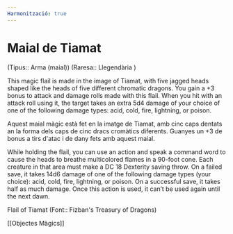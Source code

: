 ```yaml
---
Harmonització: true
---
```

# Maial de Tiamat

(Tipus:: Arma (maial)) (Raresa:: Llegendària )

This magic flail is made in the image of Tiamat, with five jagged heads shaped like the heads of five different chromatic dragons. You gain a +3 bonus to attack and damage rolls made with this flail. When you hit with an attack roll using it, the target takes an extra 5d4 damage of your choice of one of the following damage types: acid, cold, fire, lightning, or poison.

Aquest maial màgic està fet en la imatge de Tiamat, amb cinc caps dentats an la forma dels caps de cinc dracs cromàtics diferents. Guanyes un +3 de bonus a tirs d'atac i de dany fets amb aquest maial.

While holding the flail, you can use an action and speak a command word to cause the heads to breathe multicolored flames in a 90-foot cone. Each creature in that area must make a DC 18 Dexterity saving throw. On a failed save, it takes 14d6 damage of one of the following damage types (your choice): acid, cold, fire, lightning, or poison. On a successful save, it takes half as much damage. Once this action is used, it can’t be used again until the next dawn.

Flail of Tiamat (Font:: Fizban's Treasury of Dragons)

[[Objectes Màgics]]